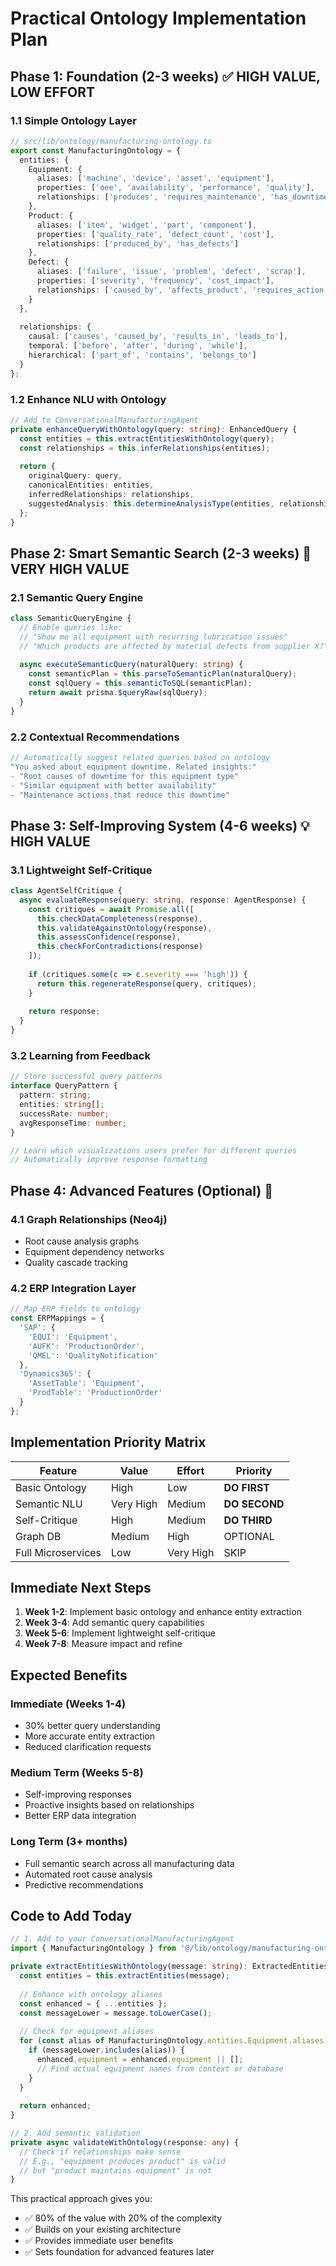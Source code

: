 # Practical Ontology Implementation Plan

## Phase 1: Foundation (2-3 weeks) ✅ HIGH VALUE, LOW EFFORT

### 1.1 Simple Ontology Layer
```typescript
// src/lib/ontology/manufacturing-ontology.ts
export const ManufacturingOntology = {
  entities: {
    Equipment: {
      aliases: ['machine', 'device', 'asset', 'equipment'],
      properties: ['oee', 'availability', 'performance', 'quality'],
      relationships: ['produces', 'requires_maintenance', 'has_downtime']
    },
    Product: {
      aliases: ['item', 'widget', 'part', 'component'],
      properties: ['quality_rate', 'defect_count', 'cost'],
      relationships: ['produced_by', 'has_defects']
    },
    Defect: {
      aliases: ['failure', 'issue', 'problem', 'defect', 'scrap'],
      properties: ['severity', 'frequency', 'cost_impact'],
      relationships: ['caused_by', 'affects_product', 'requires_action']
    }
  },
  
  relationships: {
    causal: ['causes', 'caused_by', 'results_in', 'leads_to'],
    temporal: ['before', 'after', 'during', 'while'],
    hierarchical: ['part_of', 'contains', 'belongs_to']
  }
};
```

### 1.2 Enhance NLU with Ontology
```typescript
// Add to ConversationalManufacturingAgent
private enhanceQueryWithOntology(query: string): EnhancedQuery {
  const entities = this.extractEntitiesWithOntology(query);
  const relationships = this.inferRelationships(entities);
  
  return {
    originalQuery: query,
    canonicalEntities: entities,
    inferredRelationships: relationships,
    suggestedAnalysis: this.determineAnalysisType(entities, relationships)
  };
}
```

## Phase 2: Smart Semantic Search (2-3 weeks) 🎯 VERY HIGH VALUE

### 2.1 Semantic Query Engine
```typescript
class SemanticQueryEngine {
  // Enable queries like:
  // "Show me all equipment with recurring lubrication issues"
  // "Which products are affected by material defects from supplier X?"
  
  async executeSemanticQuery(naturalQuery: string) {
    const semanticPlan = this.parseToSemanticPlan(naturalQuery);
    const sqlQuery = this.semanticToSQL(semanticPlan);
    return await prisma.$queryRaw(sqlQuery);
  }
}
```

### 2.2 Contextual Recommendations
```typescript
// Automatically suggest related queries based on ontology
"You asked about equipment downtime. Related insights:"
- "Root causes of downtime for this equipment type"
- "Similar equipment with better availability"
- "Maintenance actions that reduce this downtime"
```

## Phase 3: Self-Improving System (4-6 weeks) 💡 HIGH VALUE

### 3.1 Lightweight Self-Critique
```typescript
class AgentSelfCritique {
  async evaluateResponse(query: string, response: AgentResponse) {
    const critiques = await Promise.all([
      this.checkDataCompleteness(response),
      this.validateAgainstOntology(response),
      this.assessConfidence(response),
      this.checkForContradictions(response)
    ]);
    
    if (critiques.some(c => c.severity === 'high')) {
      return this.regenerateResponse(query, critiques);
    }
    
    return response;
  }
}
```

### 3.2 Learning from Feedback
```typescript
// Store successful query patterns
interface QueryPattern {
  pattern: string;
  entities: string[];
  successRate: number;
  avgResponseTime: number;
}

// Learn which visualizations users prefer for different queries
// Automatically improve response formatting
```

## Phase 4: Advanced Features (Optional) 🚀

### 4.1 Graph Relationships (Neo4j)
- Root cause analysis graphs
- Equipment dependency networks
- Quality cascade tracking

### 4.2 ERP Integration Layer
```typescript
// Map ERP fields to ontology
const ERPMappings = {
  'SAP': {
    'EQUI': 'Equipment',
    'AUFK': 'ProductionOrder',
    'QMEL': 'QualityNotification'
  },
  'Dynamics365': {
    'AssetTable': 'Equipment',
    'ProdTable': 'ProductionOrder'
  }
};
```

## Implementation Priority Matrix

| Feature | Value | Effort | Priority |
|---------|-------|--------|----------|
| Basic Ontology | High | Low | **DO FIRST** |
| Semantic NLU | Very High | Medium | **DO SECOND** |
| Self-Critique | High | Medium | **DO THIRD** |
| Graph DB | Medium | High | OPTIONAL |
| Full Microservices | Low | Very High | SKIP |

## Immediate Next Steps

1. **Week 1-2**: Implement basic ontology and enhance entity extraction
2. **Week 3-4**: Add semantic query capabilities
3. **Week 5-6**: Implement lightweight self-critique
4. **Week 7-8**: Measure impact and refine

## Expected Benefits

### Immediate (Weeks 1-4)
- 30% better query understanding
- More accurate entity extraction
- Reduced clarification requests

### Medium Term (Weeks 5-8)
- Self-improving responses
- Proactive insights based on relationships
- Better ERP data integration

### Long Term (3+ months)
- Full semantic search across all manufacturing data
- Automated root cause analysis
- Predictive recommendations

## Code to Add Today

```typescript
// 1. Add to your ConversationalManufacturingAgent
import { ManufacturingOntology } from '@/lib/ontology/manufacturing-ontology';

private extractEntitiesWithOntology(message: string): ExtractedEntities {
  const entities = this.extractEntities(message);
  
  // Enhance with ontology aliases
  const enhanced = { ...entities };
  const messageLower = message.toLowerCase();
  
  // Check for equipment aliases
  for (const alias of ManufacturingOntology.entities.Equipment.aliases) {
    if (messageLower.includes(alias)) {
      enhanced.equipment = enhanced.equipment || [];
      // Find actual equipment names from context or database
    }
  }
  
  return enhanced;
}

// 2. Add semantic validation
private async validateWithOntology(response: any) {
  // Check if relationships make sense
  // E.g., "equipment produces product" is valid
  // but "product maintains equipment" is not
}
```

This practical approach gives you:
- ✅ 80% of the value with 20% of the complexity
- ✅ Builds on your existing architecture
- ✅ Provides immediate user benefits
- ✅ Sets foundation for advanced features later